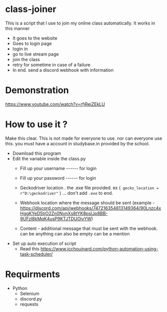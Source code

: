 # class-joiner
This is a script that I use to join my online class automatically. 
It works in this manner
- It goes to the website
- Goes to login page
- login in
- go to live stream page
- join the class
- retry for sometime in case of a failure 
- In end. send a discord webhook with information

# Demonstration
https://www.youtube.com/watch?v=rfjReiZEkLU

# How to use it ?
Make this clear. This is not made for everyone to use. nor can everyone use this. you must have a account in studybase.in provided by the school.

- Download this program
- Edit the variable inside the class.py
  - Fill up your username ------ for login
  - Fill up your password ------ for login
  
  - Geckodriver location . the .exe file provided. ex (` gecko_location = r"D:\geckodriver"` ) ... don't add `.exe` to end.
  - Webhook location where the message should be sent (example - https://discord.com/api/webhooks/747216354813149364/90Lnzc4xHggKYeD5tjO2Zn0NvnXs8tYK8psIJp8BB-9UFzl8kMqK4usP9KTJTDUOiyYW)
  - Content - additional message that must be sent with the webhook. can be anything can also be empty can be a mention
- Set up auto execution of script
  - Read this https://www.jcchouinard.com/python-automation-using-task-scheduler/
  
# Requirments 
- Python
  - Selenium
  - discord.py
  - requests
  
  
